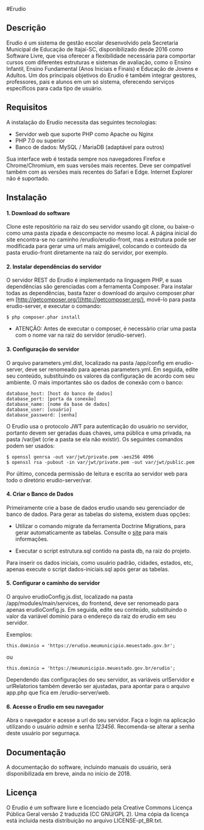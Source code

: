 #Erudio

## Descrição

Erudio é um sistema de gestão escolar desenvolvido pela Secretaria Municipal de Educação de Itajaí-SC, disponibilizado desde 2016 como Software Livre, que visa oferecer a flexibilidade necessária para comportar cursos com diferentes estruturas e sistemas de avaliação, como o Ensino Infantil, Ensino Fundamental (Anos Iniciais e Finais) e Educação de Jovens e Adultos. Um dos principais objetivos do Erudio é também integrar gestores, professores, pais e alunos em um só sistema, oferecendo serviços específicos para cada tipo de usuário.

## Requisitos

A instalação do Erudio necessita das seguintes tecnologias:

* Servidor web que suporte PHP como Apache ou Nginx
* PHP 7.0 ou superior
* Banco de dados: MySQL / MariaDB (adaptável para outros)

Sua interface web é testada sempre nos navegadores Firefox e Chrome/Chromium, em suas versões mais recentes. Deve ser compatível também com as versões mais recentes do Safari e Edge. Internet Explorer não é suportado.

## Instalação

#### 1. Download do software
 
Clone este repositório na raiz do seu servidor usando git clone, ou baixe-o como uma pasta zipada e descompacte no mesmo local. A página inicial do site encontra-se no caminho /erudio/erudio-front, mas a estrutura pode ser modificada para gerar uma url mais amigável, colocando o conteúdo da pasta erudio-front diretamente na raiz do servidor, por exemplo.

#### 2. Instalar dependências do servidor

O servidor REST do Erudio é implementado na linguagem PHP, e suas dependências são gerenciadas com a ferramenta Composer. Para instalar todas as dependências, basta fazer o download do arquivo composer.phar em  [http://getcomposer.org/](http://getcomposer.org/), movê-lo para pasta erudio-server, e executar o comando:

  	$ php composer.phar install

* ATENÇÃO: Antes de executar o composer, é necessário criar uma pasta com o nome var na raiz do servidor (erudio-server).


#### 3. Configuração do servidor

O arquivo parameters.yml.dist, localizado na pasta /app/config em erudio-server, deve ser renomeado para apenas parameters.yml. Em seguida, edite seu conteúdo, substituindo os valores da configuração de acordo com seu ambiente. O mais importantes são os dados de conexão com o banco:

	database_host: [host do banco de dados]
	database_port: [porta da conexão]
 	database_name: [nome da base de dados]
	database_user: [usuário]
 	database_password: [senha]
 
 O Erudio usa o protocolo JWT para autenticação do usuário no servidor, portanto devem ser geradas duas chaves, uma pública e uma privada, na pasta /var/jwt (crie a pasta se ela não existir). Os seguintes comandos podem ser usados:
 
	$ openssl genrsa -out var/jwt/private.pem -aes256 4096
	$ openssl rsa -pubout -in var/jwt/private.pem -out var/jwt/public.pem

Por último, conceda permissão de leitura e escrita ao servidor web para todo o diretório erudio-server/var.

#### 4. Criar o Banco de Dados

Primeiramente crie a base de dados erudio usando seu gerenciador de banco de dados. Para gerar as tabelas do sistema, existem duas opções:

* Utilizar o comando migrate da ferramenta Doctrine Migrations, para gerar automaticamente as tabelas. Consulte o [site](https://symfony.com/doc/master/bundles/DoctrineMigrationsBundle/index.html) para mais informações.

* Executar o script estrutura.sql contido na pasta db, na raiz do projeto.

Para inserir os dados iniciais, como usuário padrão, cidades, estados, etc, apenas execute o script dados-iniciais.sql após gerar as tabelas.

#### 5. Configurar o caminho do servidor

O arquivo erudioConfig.js.dist, localizado na pasta /app/modules/main/services, do frontend, deve ser renomeado para apenas erudioConfig.js. Em seguida, edite seu conteúdo, substituindo o valor da variável dominio para o endereço da raiz do erudio em seu servidor.

Exemplos:

	this.dominio = 'https://erudio.meumunicipio.meuestado.gov.br';

ou

	this.dominio = 'https://meumunicipio.meuestado.gov.br/erudio';

Dependendo das configurações do seu servidor, as variáveis urlServidor e urlRelatorios também deverão ser ajustadas, para apontar para o arquivo app.php que fica em /erudio-server/web.

#### 6. Acesse o Erudio em seu navegador

Abra o navegador e acesse a url do seu servidor. Faça o login na aplicação utilizando o usuário *admin* e senha *123456*. Recomenda-se alterar a senha deste usuário por segurnaça.

## Documentação

A documentação do software, incluindo manuais do usuário, será disponibilizada em breve, ainda no início de 2018.

## Licença

O Erudio é um software livre e licenciado pela Creative Commons Licença Pública Geral versão 2 traduzida (CC GNU/GPL 2). Uma cópia da licença está incluida nesta distribuição no arquivo LICENSE-pt_BR.txt.
